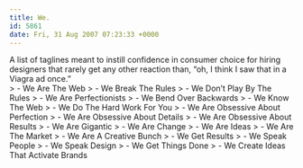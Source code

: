 ```yaml
---
title: We.
id: 5861
date: Fri, 31 Aug 2007 07:23:33 +0000
---
```


<div id="subhead">A list of taglines meant to instill confidence in consumer choice for hiring designers that rarely get any other reaction than, “oh, I think I saw that in a Viagra ad once.”</div>> - We Are The Web
> - We Break The Rules
> - We Don’t Play By The Rules
> - We Are Perfectionists
> - We Bend Over Backwards
> - We Know The Web
> - We Do The Hard Work For You
> - We Are Obsessive About Perfection
> - We Are Obsessive About Details
> - We Are Obsessive About Results
> - We Are Gigantic
> - We Are Change
> - We Are Ideas
> - We Are The Market
> - We Are A Creative Bunch
> - We Get Results
> - We Speak People
> - We Speak Design
> - We Get Things Done
> - We Create Ideas That Activate Brands


